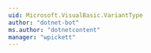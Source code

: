 ```yaml
---
uid: Microsoft.VisualBasic.VariantType
author: "dotnet-bot"
ms.author: "dotnetcontent"
manager: "wpickett"
---
```

